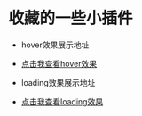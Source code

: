 # 收藏的一些小插件

- hover效果展示地址   
 + [点击我查看hover效果](http://BestDingSheng.github.io/MyProject/Plugins/hover/index.html)

- loading效果展示地址 
 + [点击我查看loading效果](http://BestDingSheng.github.io/MyProject/Plugins/loading/index.html)